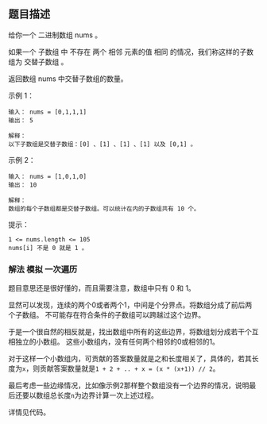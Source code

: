 ## 题目描述
给你一个 二进制数组 nums 。

如果一个 子数组 中 不存在 两个 相邻 元素的值 相同 的情况，我们称这样的子数组为 交替子数组 。

返回数组 nums 中交替子数组的数量。


示例 1：
```
输入： nums = [0,1,1,1]
输出： 5

解释：
以下子数组是交替子数组：[0] 、[1] 、[1] 、[1] 以及 [0,1] 。
```

示例 2：
```
输入： nums = [1,0,1,0]
输出： 10

解释：
数组的每个子数组都是交替子数组。可以统计在内的子数组共有 10 个。
```

提示：
```
1 <= nums.length <= 105
nums[i] 不是 0 就是 1 。
```

### 解法 模拟 一次遍历
题目意思还是很好懂的，而且需要注意，数组中只有 0 和 1。

显然可以发现，连续的两个0或者两个1，中间是个分界点。将数组分成了前后两个子数组。
不可能存在符合条件的子数组可以跨越过这个边界。

于是一个很自然的相反就是，找出数组中所有的这些边界，将数组划分成若干个互相独立的小数组。
这些小数组内，没有任何两个相邻的0或相邻的1。

对于这样一个小数组内，可贡献的答案数量就是之和长度相关了，具体的，若其长度为`x`，则贡献答案数量就是`1 + 2 + .. + x = (x * (x+1)) // 2`。

最后考虑一些边缘情况，比如像示例2那样整个数组没有一个边界的情况，说明最后还要以数组总长度`n`为边界计算一次上述过程。

详情见代码。